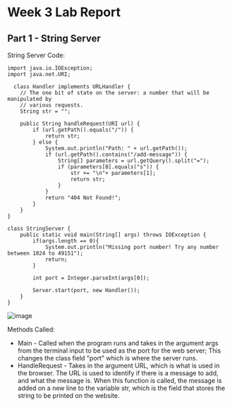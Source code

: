 # Week 3 Lab Report

## Part 1 - String Server

String Server Code:

    import java.io.IOException;
    import java.net.URI;

      class Handler implements URLHandler {
        // The one bit of state on the server: a number that will be manipulated by
        // various requests.
        String str = "";

        public String handleRequest(URI url) {
            if (url.getPath().equals("/")) {
                return str;
            } else {
                System.out.println("Path: " + url.getPath());
                if (url.getPath().contains("/add-message")) {
                    String[] parameters = url.getQuery().split("=");
                    if (parameters[0].equals("s")) {
                        str += "\n"+ parameters[1];
                        return str;
                    }
                }
                return "404 Not Found!";
            }
        }
    }

    class StringServer {
        public static void main(String[] args) throws IOException {
            if(args.length == 0){
                System.out.println("Missing port number! Try any number between 1024 to 49151");
                return;
            }

            int port = Integer.parseInt(args[0]);

            Server.start(port, new Handler());
        }
    }


![image](https://user-images.githubusercontent.com/63521936/215462925-2928b79e-1bab-4b62-9cfc-f1883de5c840.png)

Methods Called:
- Main - Called when the program runs and takes in the argument args from the terminal input to be used as the port for the web server; This changes the class field "port" which is where the server runs.
- HandleRequest - Takes in the argument URL, which is what is used in the browser. The URL is used to identify if there is a message to add, and what the message is. When this function is called, the message is added on a new line to the variable str, which is the field that stores the string to be printed on the website.

